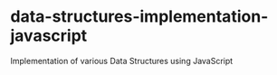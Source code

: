 # data-structures-implementation-javascript
Implementation of various Data Structures using JavaScript
